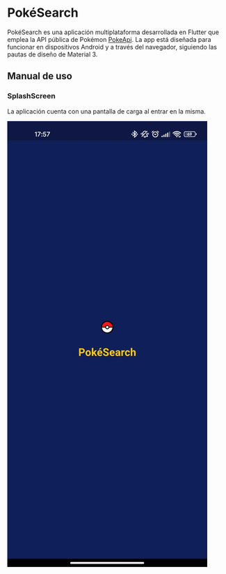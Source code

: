 # PokéSearch

PokéSearch es una aplicación multiplataforma desarrollada en Flutter que emplea la API pública de Pokémon [PokeApi](https://pokeapi.co/).
La app está diseñada para funcionar en dispositivos Android y a través del navegador, siguiendo las pautas de diseño de Material 3.

## Manual de uso

### SplashScreen

La aplicación cuenta con una pantalla de carga al entrar en la misma.

![SplashScreen image](/lib/assets/splash_screen.png)